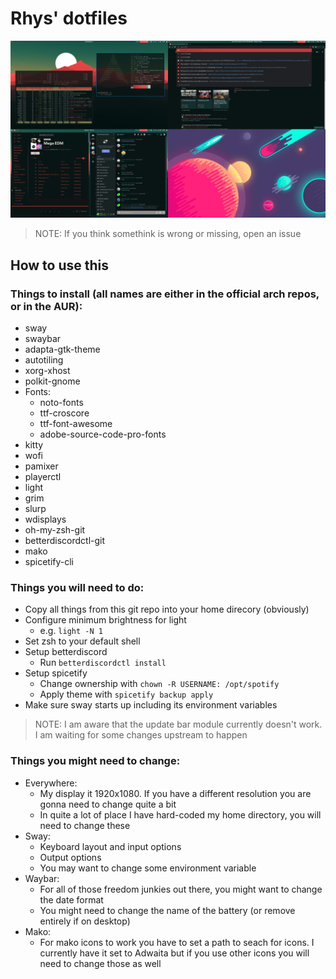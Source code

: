 # Rhys' dotfiles

![Preview image](preview.png)
> NOTE: If you think somethink is wrong or missing, open an issue

## How to use this
### Things to install (all names are either in the official arch repos, or in the AUR):
- sway
- swaybar
- adapta-gtk-theme
- autotiling
- xorg-xhost
- polkit-gnome
- Fonts:
    - noto-fonts
    - ttf-croscore
    - ttf-font-awesome
    - adobe-source-code-pro-fonts
- kitty
- wofi
- pamixer
- playerctl
- light
- grim
- slurp
- wdisplays
- oh-my-zsh-git
- betterdiscordctl-git
- mako
- spicetify-cli

### Things you will need to do:
- Copy all things from this git repo into your home direcory (obviously)
- Configure minimum brightness for light
    - e.g. `light -N 1`
- Set zsh to your default shell
- Setup betterdiscord
    - Run `betterdiscordctl install`
- Setup spicetify
    - Change ownership with `chown -R USERNAME: /opt/spotify`
    - Apply theme with `spicetify backup apply`
- Make sure sway starts up including its environment variables
> NOTE: I am aware that the update bar module currently doesn't work. I am waiting for some changes upstream to happen

### Things you might need to change:
- Everywhere:
     - My display it 1920x1080. If you have a different resolution you are gonna need to change quite a bit
     - In quite a lot of place I have hard-coded my home directory, you will need to change these
- Sway:
    - Keyboard layout and input options
    - Output options
    - You may want to change some environment variable    
- Waybar:
    - For all of those freedom junkies out there, you might want to change the date format
    - You might need to change the name of the battery (or remove entirely if on desktop)
- Mako:
    - For mako icons to work you have to set a path to seach for icons. I currently have it set to Adwaita but if you use other icons you will need to change those as well
